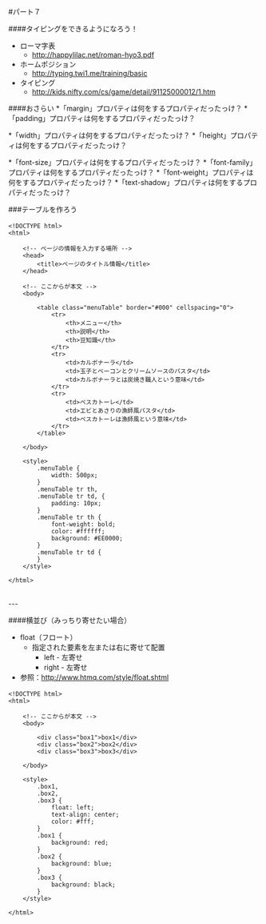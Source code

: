 #パート７

####タイピングをできるようになろう！
* ローマ字表
	* <a href="http://happylilac.net/roman-hyo3.pdf" target="_blank">http://happylilac.net/roman-hyo3.pdf</a>
* ホームポジション
	* <a href="http://typing.twi1.me/training/basic" target="_blank">http://typing.twi1.me/training/basic</a>
* タイピング
	* <a href="http://kids.nifty.com/cs/game/detail/91125000012/1.htm" target="_blank">http://kids.nifty.com/cs/game/detail/91125000012/1.htm</a>

####おさらい
*「margin」プロパティは何をするプロパティだったっけ？
*「padding」プロパティは何をするプロパティだったっけ？

*「width」プロパティは何をするプロパティだったっけ？
*「height」プロパティは何をするプロパティだったっけ？

*「font-size」プロパティは何をするプロパティだったっけ？
*「font-family」プロパティは何をするプロパティだったっけ？
*「font-weight」プロパティは何をするプロパティだったっけ？
*「text-shadow」プロパティは何をするプロパティだったっけ？



###テーブルを作ろう

```
<!DOCTYPE html>　
<html>

	<!-- ページの情報を入力する場所 -->
	<head>
		<title>ページのタイトル情報</title>
	</head>

	<!-- ここからが本文 -->
	<body>

		<table class="menuTable" border="#000" cellspacing="0">
			<tr>
				<th>メニュー</th>
				<th>説明</th>
				<th>豆知識</th>
			</tr>
			<tr>
				<td>カルボナーラ</td>
				<td>玉子とベーコンとクリームソースのパスタ</td>
				<td>カルボナーラとは炭焼き職人という意味</td>
			</tr>
			<tr>
				<td>ペスカトーレ</td>
				<td>エビとあさりの漁師風パスタ</td>
				<td>ペスカトーレは漁師風という意味</td>
			</tr>
		</table>

	</body>

	<style>
		.menuTable {
			width: 500px;
		}
		.menuTable tr th,
		.menuTable tr td, {
			padding: 10px;
		}
		.menuTable tr th {
			font-weight: bold;
			color: #ffffff;
			background: #EE0000;
		}
		.menuTable tr td {
		}
	</style>

</html>
```

<br>
---
<br>


####横並び（みっちり寄せたい場合）

* float（フロート）
	* 指定された要素を左または右に寄せて配置
		* left - 左寄せ
		* right - 左寄せ
* 参照：<a href="http://www.htmq.com/style/float.shtml">http://www.htmq.com/style/float.shtml</a>


```
<!DOCTYPE html>　
<html>

	<!-- ここからが本文 -->
	<body>

		<div class="box1">box1</div>
		<div class="box2">box2</div>
		<div class="box3">box3</div>

	</body>

	<style>
		.box1,
		.box2,
		.box3 {
			float: left;
			text-align: center;
			color: #fff;
		}
		.box1 {
			background: red;
		}
		.box2 {
			background: blue;
		}
		.box3 {
			background: black;
		}
	</style>

</html>
```